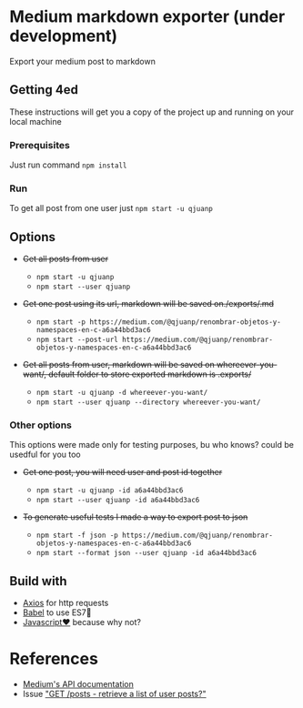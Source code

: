
# Medium markdown exporter (under development)
Export your medium post to markdown

## Getting 4ed
These instructions will get you a copy of the project up and running on your local machine

### Prerequisites
Just run command `npm install`

### Run
To get all post from one user just
    `npm start -u qjuanp`

## Options

* ~~Get all posts from user~~
    - `npm start -u qjuanp`
    - `npm start --user qjuanp`

* ~~Get one post using its url, markdown will be saved on./exports/<title-spinal-case>.md~~
    - `npm start -p https://medium.com/@qjuanp/renombrar-objetos-y-namespaces-en-c-a6a44bbd3ac6` 
    - `npm start --post-url https://medium.com/@qjuanp/renombrar-objetos-y-namespaces-en-c-a6a44bbd3ac6` 

* ~~Get all posts from user, markdown will be saved on  whereever-you-want/, default folder to store exported markdown is .exports/~~
    - `npm start -u qjuanp -d whereever-you-want/`
    - `npm start --user qjuanp --directory whereever-you-want/`

### Other options
This options were made only for testing purposes, bu who knows? could be usedful for you too

* ~~Get one post, you will need user and post id together~~
    - `npm start -u qjuanp -id a6a44bbd3ac6`
    - `npm start --user qjuanp -id a6a44bbd3ac6`

* ~~To generate useful tests I made a way to export post to json~~
    - `npm start -f json -p https://medium.com/@qjuanp/renombrar-objetos-y-namespaces-en-c-a6a44bbd3ac6`
    - `npm start --format json --user qjuanp -id a6a44bbd3ac6`

## Build with
- [Axios][axios] for http requests
- [Babel][babel] to use ES7💛
- [Javascript♥️][javascript] because why not?

# References
- [Medium's API documentation][medium api doc]
- Issue ["GET /posts - retrieve a list of user posts?"][medium api issue]



[medium api issue]: https://github.com/Medium/medium-api-docs/issues/30
[medium api doc]: https://github.com/Medium/medium-api-docs
[axios]: https://github.com/axios/axios
[babel]: https://babeljs.io
[javascript]: https://developer.mozilla.org/bm/docs/Web/JavaScript